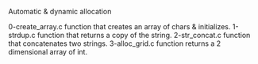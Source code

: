 Automatic & dynamic allocation


0-create_array.c function that creates an array of chars & initializes.
1-strdup.c function that returns a copy of the string.
2-str_concat.c function that concatenates two strings.
3-alloc_grid.c function returns a 2 dimensional array of int.
